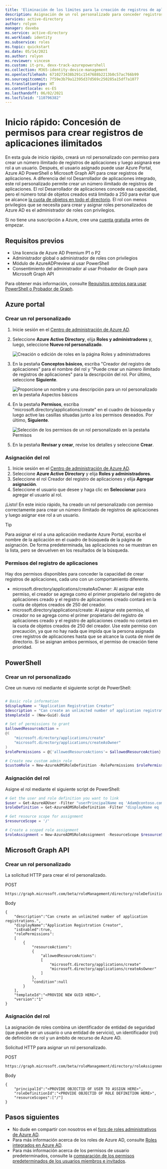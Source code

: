 ```yaml
---
title: 'Eliminación de los límites para la creación de registros de aplicaciones: Azure AD | Microsoft Docs'
description: Asignación de un rol personalizado para conceder registros de aplicaciones sin restricciones en Azure Active Directory
services: active-directory
author: rolyon
manager: daveba
ms.service: active-directory
ms.workload: identity
ms.subservice: roles
ms.topic: quickstart
ms.date: 05/14/2021
ms.author: rolyon
ms.reviewer: vincesm
ms.custom: it-pro, devx-track-azurepowershell
ms.collection: M365-identity-device-management
ms.openlocfilehash: 6710273438b291c1547688b2213b0c57ac766b99
ms.sourcegitcommit: 7f59e3b79a12395d37d569c250285a15df7a1077
ms.translationtype: HT
ms.contentlocale: es-ES
ms.lasthandoff: 06/02/2021
ms.locfileid: "110796382"
---
```

# <a name="quickstart-grant-permission-to-create-unlimited-app-registrations"></a>Inicio rápido: Concesión de permisos para crear registros de aplicaciones ilimitados

En esta guía de inicio rápido, creará un rol personalizado con permiso para crear un número ilimitado de registros de aplicaciones y luego asignará ese rol a un usuario. Después, el usuario asignado puede usar Azure Portal, Azure AD PowerShell o Microsoft Graph API para crear registros de aplicaciones. A diferencia del rol Desarrollador de aplicaciones integrado, este rol personalizado permite crear un número ilimitado de registros de aplicaciones. El rol Desarrollador de aplicaciones concede esa capacidad, pero el número total de objetos creados está limitado a 250 para evitar que se alcance [la cuota de objetos en todo el directorio](../enterprise-users/directory-service-limits-restrictions.md). El rol con menos privilegios que se necesita para crear y asignar roles personalizados de Azure AD es el administrador de roles con privilegios.

Si no tiene una suscripción a Azure, cree una [cuenta gratuita](https://azure.microsoft.com/free/) antes de empezar.

## <a name="prerequisites"></a>Requisitos previos

- Una licencia de Azure AD Premium P1 o P2
- Administrador global o administrador de roles con privilegios
- Módulo de AzureADPreview al usar PowerShell
- Consentimiento del administrador al usar Probador de Graph para Microsoft Graph API

Para obtener más información, consulte [Requisitos previos para usar PowerShell o Probador de Graph](prerequisites.md).

## <a name="azure-portal"></a>Azure portal

### <a name="create-a-custom-role"></a>Crear un rol personalizado

1. Inicie sesión en el [Centro de administración de Azure AD](https://aad.portal.azure.com).
1. Seleccione **Azure Active Directory**, elija **Roles y administradores** y, luego, seleccione **Nuevo rol personalizado**.

    ![Creación o edición de roles en la página Roles y administradores](./media/quickstart-app-registration-limits/new-custom-role.png)

1. En la pestaña **Conceptos básicos**, escriba "Creador del registro de aplicaciones" para el nombre del rol y "Puede crear un número ilimitado de registros de aplicaciones" para la descripción del rol. Por último, seleccione **Siguiente**.

    ![Proporcione un nombre y una descripción para un rol personalizado en la pestaña Aspectos básicos](./media/quickstart-app-registration-limits/basics-tab.png)

1. En la pestaña **Permisos**, escriba "microsoft.directory/applications/create" en el cuadro de búsqueda y luego active las casillas situadas junto a los permisos deseados. Por último, **Siguiente**.

    ![Selección de los permisos de un rol personalizado en la pestaña Permisos](./media/quickstart-app-registration-limits/permissions-tab.png)

1. En la pestaña **Revisar y crear**, revise los detalles y seleccione **Crear**.

### <a name="assign-the-role"></a>Asignación del rol

1. Inicie sesión en el [Centro de administración de Azure AD](https://aad.portal.azure.com).
1. Seleccione **Azure Active Directory** y elija **Roles y administradores**.
1. Seleccione el rol Creador del registro de aplicaciones y elija **Agregar asignación**.
1. Seleccione el usuario que desee y haga clic en **Seleccionar** para agregar el usuario al rol.

¡Listo! En este inicio rápido, ha creado un rol personalizado con permiso correctamente para crear un número ilimitado de registros de aplicaciones y luego asignar ese rol a un usuario.

> [!TIP]
> Para asignar el rol a una aplicación mediante Azure Portal, escriba el nombre de la aplicación en el cuadro de búsqueda de la página de asignación. De forma predeterminada, las aplicaciones no se muestran en la lista, pero se devuelven en los resultados de la búsqueda.

### <a name="app-registration-permissions"></a>Permisos del registro de aplicaciones

Hay dos permisos disponibles para conceder la capacidad de crear registros de aplicaciones, cada uno con un comportamiento diferente.

- microsoft.directory/applications/createAsOwner: Al asignar este permiso, el creador se agrega como el primer propietario del registro de aplicaciones creado y el registro de aplicaciones creado contará en la cuota de objetos creados de 250 del creador.
- microsoft.directory/applications/create: Al asignar este permiso, el creador no se agrega como el primer propietario del registro de aplicaciones creado y el registro de aplicaciones creado no contará en la cuota de objetos creados de 250 del creador. Use este permiso con precaución, ya que no hay nada que impida que la persona asignada cree registros de aplicaciones hasta que se alcance la cuota de nivel de directorio. Si se asignan ambos permisos, el permiso de creación tiene prioridad.

## <a name="powershell"></a>PowerShell

### <a name="create-a-custom-role"></a>Crear un rol personalizado

Cree un nuevo rol mediante el siguiente script de PowerShell:

```powershell

# Basic role information
$displayName = "Application Registration Creator"
$description = "Can create an unlimited number of application registrations."
$templateId = (New-Guid).Guid

# Set of permissions to grant
$allowedResourceAction =
@(
    "microsoft.directory/applications/create"
    "microsoft.directory/applications/createAsOwner"
)
$rolePermissions = @{'allowedResourceActions'= $allowedResourceAction}

# Create new custom admin role
$customRole = New-AzureAdMSRoleDefinition -RolePermissions $rolePermissions -DisplayName $displayName -Description $description -TemplateId $templateId -IsEnabled $true
```

### <a name="assign-the-role"></a>Asignación del rol

Asigne el rol mediante el siguiente script de PowerShell:

```powershell
# Get the user and role definition you want to link
$user = Get-AzureADUser -Filter "userPrincipalName eq 'Adam@contoso.com'"
$roleDefinition = Get-AzureADMSRoleDefinition -Filter "displayName eq 'Application Registration Creator'"

# Get resource scope for assignment
$resourceScope = '/'

# Create a scoped role assignment
$roleAssignment = New-AzureADMSRoleAssignment -ResourceScope $resourceScope -RoleDefinitionId $roleDefinition.Id -PrincipalId $user.objectId
```

## <a name="microsoft-graph-api"></a>Microsoft Graph API

### <a name="create-a-custom-role"></a>Crear un rol personalizado

La solicitud HTTP para crear el rol personalizado.

POST

``` HTTP
https://graph.microsoft.com/beta/roleManagement/directory/roleDefinitions
```

Body

```HTTP
{
    "description":"Can create an unlimited number of application registrations.",
    "displayName":"Application Registration Creator",
    "isEnabled":true,
    "rolePermissions":
    [
        {
            "resourceActions":
            {
                "allowedResourceActions":
                [
                    "microsoft.directory/applications/create"
                    "microsoft.directory/applications/createAsOwner"
                ]
            },
            "condition":null
        }
    ],
    "templateId":"<PROVIDE NEW GUID HERE>",
    "version":"1"
}
```

### <a name="assign-the-role"></a>Asignación del rol

La asignación de roles combina un identificador de entidad de seguridad (que puede ser un usuario o una entidad de servicio), un identificador (rol) de definición de rol y un ámbito de recurso de Azure AD.

Solicitud HTTP para asignar un rol personalizado.

POST

``` HTTP
https://graph.microsoft.com/beta/roleManagement/directory/roleAssignments
```

Body

``` HTTP
{
    "principalId":"<PROVIDE OBJECTID OF USER TO ASSIGN HERE>",
    "roleDefinitionId":"<PROVIDE OBJECTID OF ROLE DEFINITION HERE>",
    "resourceScopes":["/"]
}
```

## <a name="next-steps"></a>Pasos siguientes

- No dude en compartir con nosotros en el [foro de roles administrativos de Azure AD](https://feedback.azure.com/forums/169401-azure-active-directory?category_id=166032).
- Para más información acerca de los roles de Azure AD, consulte [Roles integrados en Azure AD](permissions-reference.md).
- Para más información acerca de los permisos de usuario predeterminados, consulte la [comparación de los permisos predeterminados de los usuarios miembros e invitados](../fundamentals/users-default-permissions.md).
